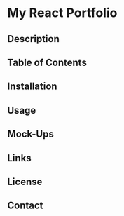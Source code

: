 # My React Portfolio 

## Description

## Table of Contents

## Installation

## Usage

## Mock-Ups

## Links 

## License 

## Contact
